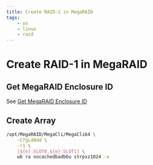 ```yaml
---
title: Create RAID-1 in MegaRAID
tags:
    - os
    - linux
    - raid
---
```


# Create RAID-1 in MegaRAID

## Get MegaRAID Enclosure ID

See [Get MegaRAID Enclosure ID](megaraid-get-enclosure-id)

## Create Array

~~~ bash
/opt/MegaRAID/MegaCli/MegaCli64 \
    -CfgLdAdd \
    -r1 \
    [${e}:SLOT0,${e}:SLOT1] \
    wb ra nocachedbadbbu strpsz1024 -a
~~~
